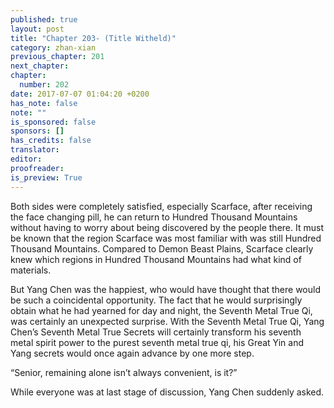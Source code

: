 ```yaml
---
published: true
layout: post
title: "Chapter 203- (Title Witheld)"
category: zhan-xian
previous_chapter: 201
next_chapter: 
chapter:
  number: 202
date: 2017-07-07 01:04:20 +0200
has_note: false
note: ""
is_sponsored: false
sponsors: []
has_credits: false
translator:
editor:
proofreader:
is_preview: True
---
```

   
Both sides were completely satisfied, especially Scarface, after receiving the face changing pill, he can return to Hundred Thousand Mountains without having to worry about being discovered by the people there. It must be known that the region Scarface was most familiar with was still Hundred Thousand Mountains. Compared to Demon Beast Plains, Scarface clearly knew which regions in Hundred Thousand Mountains had what kind of materials. 
 
But Yang Chen was the happiest, who would have thought that there would be such a coincidental opportunity. The fact that he would surprisingly obtain what he had yearned for day and night, the Seventh Metal True Qi, was certainly an unexpected surprise. With the Seventh Metal True Qi, Yang Chen’s Seventh Metal True Secrets will certainly transform his seventh metal spirit power to the purest seventh metal true qi, his Great Yin and Yang secrets would once again advance by one more step. 
   
“Senior, remaining alone isn’t always convenient, is it?”

While everyone was at last stage of discussion, Yang Chen suddenly asked.

